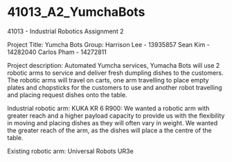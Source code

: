 # 41013_A2_YumchaBots
41013 - Industrial Robotics Assignment 2

Project Title: Yumcha Bots
Group:
Harrison Lee - 13935857
Sean Kim - 14282040
Carlos Pham - 14272811

Project description:
Automated Yumcha services, Yumacha Bots will use 2 robotic arms to service and deliver fresh dumpling dishes to the customers. The robotic arms will travel on carts, one arm travelling to place empty plates and chopsticks for the customers to use and another robot travelling and placing request dishes onto the table.

Industrial robotic arm:
KUKA KR 6 R900: We wanted a robotic arm with greater reach and a higher payload capacity to provide us with the flexibility in moving and placing dishes as they will often vary in weight. We wanted the greater reach of the arm, as the dishes will place a the centre of the table.

Existing robotic arm:
Universal Robots UR3e
